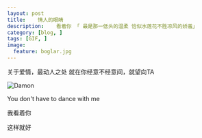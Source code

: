 ```yaml
---
layout: post  
title:    情人的眼睛 
description:    看着你 「 最是那一低头的温柔 恰似水莲花不胜凉风的娇羞」 
category: [blog, ]  
tags: [GIF, ]  
image:
  feature: boglar.jpg
---
```



关于爱情，最动人之处 就在你经意不经意间，就望向TA

![Damon](http://fmn.rrimg.com/fmn066/20130712/0945/original_Vs8d_7f7d000136c3125d.gif)

You don't have to dance with me    

我看着你 

这样就好
